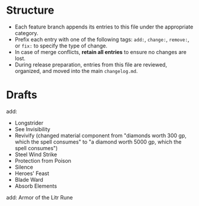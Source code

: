 # Structure
- Each feature branch appends its entries to this file under the appropriate category.
- Prefix each entry with one of the following tags: `add:`, `change:`, `remove:`, or `fix:` to specify the type of change.
- In case of merge conflicts, **retain all entries** to ensure no changes are lost.
- During release preparation, entries from this file are reviewed, organized, and moved into the main `changelog.md`.
# Drafts

add:
- Longstrider
- See Invisibility
- Revivify (changed material component from "diamonds worth 300 gp, which the spell consumes" to "a diamond worth 5000 gp, which the spell consumes")
- Steel Wind Strike
- Protection from Poison
- Silence
- Heroes' Feast
- Blade Ward
- Absorb Elements

add: Armor of the Litr Rune
